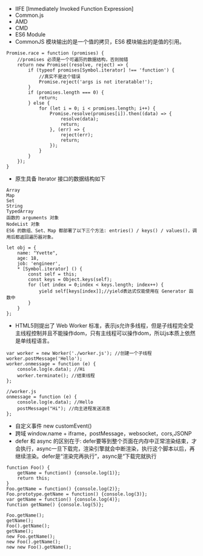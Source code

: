 * IIFE [Immediately Invoked Function Expression]
* Common.js
* AMD
* CMD
* ES6 Module
* CommonJS 模块输出的是一个值的拷贝，ES6 模块输出的是值的引用。
```
Promise.race = function (promises) {
    //promises 必须是一个可遍历的数据结构，否则抛错
    return new Promise((resolve, reject) => {
        if (typeof promises[Symbol.iterator] !== 'function') {
            //真实不是这个错误
            Promise.reject('args is not iteratable!');
        }
        if (promises.length === 0) {
            return;
        } else {
            for (let i = 0; i < promises.length; i++) {
                Promise.resolve(promises[i]).then((data) => {
                    resolve(data);
                    return;
                }, (err) => {
                    reject(err);
                    return;
                });
            }
        }
    });
}
```
* 原生具备 Iterator 接口的数据结构如下
```
Array
Map
Set
String
TypedArray
函数的 arguments 对象
NodeList 对象
ES6 的数组、Set、Map 都部署了以下三个方法: entries() / keys() / values()，调用后都返回遍历器对象。
```
```
let obj = {
    name: "Yvette",
    age: 18,
    job: 'engineer',
    * [Symbol.iterator] () {
        const self = this;
        const keys = Object.keys(self);
        for (let index = 0;index < keys.length; index++) {
            yield self[keys[index]];//yield表达式仅能使用在 Generator 函数中
        } 
    }
};
```
* HTML5则提出了 Web Worker 标准，表示js允许多线程，但是子线程完全受主线程控制并且不能操作dom，只有主线程可以操作dom，所以js本质上依然是单线程语言。
```
var worker = new Worker('./worker.js'); //创建一个子线程
worker.postMessage('Hello');
worker.onmessage = function (e) {
    console.log(e.data); //Hi
    worker.terminate(); //结束线程
};

//worker.js
onmessage = function (e) {
    console.log(e.data); //Hello
    postMessage("Hi"); //向主进程发送消息
};
```

* 自定义事件 new customEvent()
* 跨域 window.name + iframe，postMessage，websocket，cors,JSONP
* defer 和 async 的区别在于: defer要等到整个页面在内存中正常渲染结束，才会执行，async一旦下载完，渲染引擎就会中断渲染，执行这个脚本以后，再继续渲染。defer是“渲染完再执行”，async是“下载完就执行
```
function Foo() {
    getName = function() {console.log(1)};
    return this;
}
Foo.getName = function() {console.log(2)};
Foo.prototype.getName = function() {console.log(3)};
var getName = function() {console.log(4)};
function getName() {console.log(5)};

Foo.getName();
getName();
Foo().getName();
getName();
new Foo.getName();
new Foo().getName();
new new Foo().getName();
```